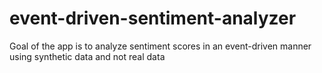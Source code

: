 # event-driven-sentiment-analyzer
Goal of the app is to analyze sentiment scores in an event-driven manner using synthetic data and not real data
